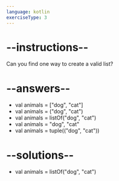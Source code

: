 ```yaml
---
language: kotlin
exerciseType: 3
---
```


# --instructions--

Can you find one way to create a valid list?

# --answers--

- val animals = ["dog", "cat"]
- val animals = ("dog", "cat")
- val animals = listOf("dog", "cat")
- val animals = "dog", "cat"
- val animals = tuple(("dog", "cat"))

# --solutions--

- val animals = listOf("dog", "cat")
